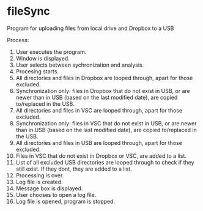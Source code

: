 # fileSync
Program for uploading files from local drive and Dropbox to a USB

Process:
1. User executes the program.
2. Window is displayed.
3. User selects between sychronization and analysis.
4. Procesing starts.
5. All directories and files in Dropbox are looped through, apart for those excluded.
6. Synchronization only: files in Dropbox that do not exist in USB, or are newer than in USB (based on the last modified date), are copied to/replaced in the USB.
7. All directories and files in VSC are looped through, apart for those excluded.
8. Synchronization only: files in VSC that do not exist in USB, or are newer than in USB (based on the last modified date), are copied to/replaced in the USB.
9. All directories and files in USB are looped through, apart for those excluded.
10. Files in VSC that do not exist in Dropbox or VSC, are added to a list.
11. List of all excluded USB directories are looped through to check if they still exist. If they dont, they are added to a list.
12. Processing is over.
13. Log file is created.
14. Message box is displayed.
15. User chooses to open a log file.
16. Log file is opened, program is stopped.
